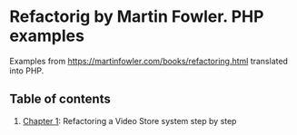 Refactorig by Martin Fowler. PHP examples
======

Examples from https://martinfowler.com/books/refactoring.html translated into PHP.

Table of contents
------
1. [Chapter 1](https://github.com/plopesc/refactoring-php/tree/chapter-1): Refactoring a Video Store system step by step
